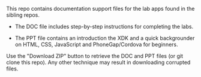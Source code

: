 This repo contains documentation support files for the lab apps found in the
sibling repos.

-   The DOC file includes step-by-step instructions for completing the labs.

-   The PPT file contains an introduction the XDK and a quick backgrounder on
    HTML, CSS, JavaScript and PhoneGap/Cordova for beginners.

Use the "Download ZIP" button to retrieve the DOC and PPT files (or git clone
this repo). Any other technique may result in downloading corrupted files.
